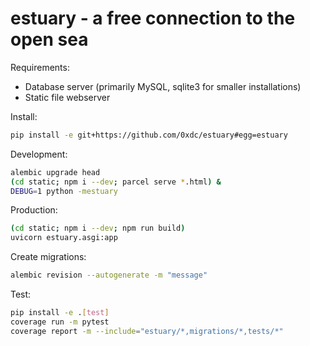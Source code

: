 estuary - a free connection to the open sea
===========================================

Requirements:
* Database server (primarily MySQL, sqlite3 for smaller installations)
* Static file webserver

Install:

```sh
pip install -e git+https://github.com/0xdc/estuary#egg=estuary
```

Development:

```sh
alembic upgrade head
(cd static; npm i --dev; parcel serve *.html) &
DEBUG=1 python -mestuary
```

Production:

```sh
(cd static; npm i --dev; npm run build)
uvicorn estuary.asgi:app
```

Create migrations:

```sh
alembic revision --autogenerate -m "message"
```

Test:

```sh
pip install -e .[test]
coverage run -m pytest
coverage report -m --include="estuary/*,migrations/*,tests/*"
```
